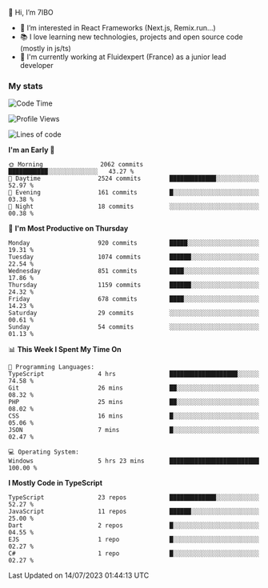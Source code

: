 👋 Hi, I’m 7IBO

- 👀 I’m interested in React Frameworks (Next.js, Remix.run...)
- 📚 I love learning new technologies, projects and open source code (mostly in js/ts)
- 💼 I'm currently working at Fluidexpert (France) as a junior lead developer

### My stats
<!--START_SECTION:waka-->
![Code Time](http://img.shields.io/badge/Code%20Time-82%20hrs%2051%20mins-blue)

![Profile Views](http://img.shields.io/badge/Profile%20Views-11-blue)

![Lines of code](https://img.shields.io/badge/From%20Hello%20World%20I%27ve%20Written-6.5%20million%20lines%20of%20code-blue)

**I'm an Early 🐤** 

```text
🌞 Morning                2062 commits        ███████████░░░░░░░░░░░░░░   43.27 % 
🌆 Daytime                2524 commits        █████████████░░░░░░░░░░░░   52.97 % 
🌃 Evening                161 commits         █░░░░░░░░░░░░░░░░░░░░░░░░   03.38 % 
🌙 Night                  18 commits          ░░░░░░░░░░░░░░░░░░░░░░░░░   00.38 % 
```
📅 **I'm Most Productive on Thursday** 

```text
Monday                   920 commits         █████░░░░░░░░░░░░░░░░░░░░   19.31 % 
Tuesday                  1074 commits        ██████░░░░░░░░░░░░░░░░░░░   22.54 % 
Wednesday                851 commits         ████░░░░░░░░░░░░░░░░░░░░░   17.86 % 
Thursday                 1159 commits        ██████░░░░░░░░░░░░░░░░░░░   24.32 % 
Friday                   678 commits         ████░░░░░░░░░░░░░░░░░░░░░   14.23 % 
Saturday                 29 commits          ░░░░░░░░░░░░░░░░░░░░░░░░░   00.61 % 
Sunday                   54 commits          ░░░░░░░░░░░░░░░░░░░░░░░░░   01.13 % 
```


📊 **This Week I Spent My Time On** 

```text
💬 Programming Languages: 
TypeScript               4 hrs               ███████████████████░░░░░░   74.58 % 
Git                      26 mins             ██░░░░░░░░░░░░░░░░░░░░░░░   08.32 % 
PHP                      25 mins             ██░░░░░░░░░░░░░░░░░░░░░░░   08.02 % 
CSS                      16 mins             █░░░░░░░░░░░░░░░░░░░░░░░░   05.06 % 
JSON                     7 mins              █░░░░░░░░░░░░░░░░░░░░░░░░   02.47 % 

💻 Operating System: 
Windows                  5 hrs 23 mins       █████████████████████████   100.00 % 
```

**I Mostly Code in TypeScript** 

```text
TypeScript               23 repos            █████████████░░░░░░░░░░░░   52.27 % 
JavaScript               11 repos            ██████░░░░░░░░░░░░░░░░░░░   25.00 % 
Dart                     2 repos             █░░░░░░░░░░░░░░░░░░░░░░░░   04.55 % 
EJS                      1 repo              █░░░░░░░░░░░░░░░░░░░░░░░░   02.27 % 
C#                       1 repo              █░░░░░░░░░░░░░░░░░░░░░░░░   02.27 % 
```




 Last Updated on 14/07/2023 01:44:13 UTC
<!--END_SECTION:waka-->
